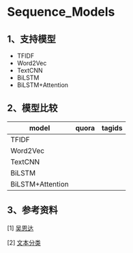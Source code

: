 # Sequence_Models

## 1、支持模型

- TFIDF
- Word2Vec
- TextCNN
- BiLSTM
- BiLSTM+Attention

## 2、模型比较

| model            | quora | tagids |
| ---------------- | ----- | ------ |
| TFIDF            |       |        |
| Word2Vec         |       |        |
| TextCNN          |       |        |
| BiLSTM           |       |        |
| BiLSTM+Attention |       |        |

## 3、参考资料

[1] [吴恩达](https://www.coursera.org/learn/nlp-sequence-models#syllabus)

[2] [文本分类](https://www.cnblogs.com/jiangxinyang/p/10208227.html)

